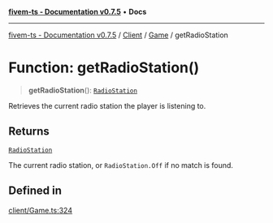 [**fivem-ts - Documentation v0.7.5**](../../../../../README.md) • **Docs**

***

[fivem-ts - Documentation v0.7.5](../../../../../README.md) / [Client](../../../README.md) / [Game](../README.md) / getRadioStation

# Function: getRadioStation()

> **getRadioStation**(): [`RadioStation`](../../../../Shared/enumerations/RadioStation.md)

Retrieves the current radio station the player is listening to.

## Returns

[`RadioStation`](../../../../Shared/enumerations/RadioStation.md)

The current radio station, or `RadioStation.Off` if no match is found.

## Defined in

[client/Game.ts:324](https://github.com/Purpose-Dev/fivem-ts/blob/main/src/client/Game.ts#L324)
